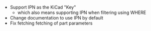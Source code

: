 * Support IPN as the KiCad "Key"
    * which also means supporting IPN when filtering using WHERE
* Change documentation to use IPN by default
* Fix fetching fetching of part parameters
